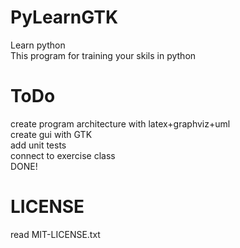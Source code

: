 # PyLearnGTK
Learn python  
This program for training your skils in python  
# ToDo
create program architecture with latex+graphviz+uml  
create gui with GTK  
add unit tests  
connect to exercise class  
DONE!  
# LICENSE
read MIT-LICENSE.txt  
